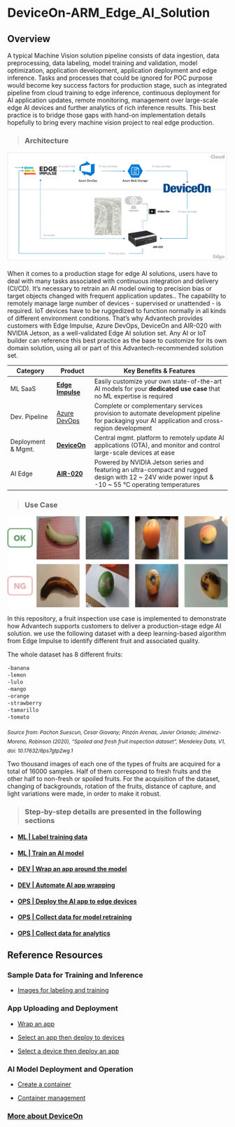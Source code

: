# DeviceOn-ARM_Edge_AI_Solution
## Overview

A typical Machine Vision solution pipeline consists of data ingestion, data preprocessing, data labeling, model training and validation, model optimization, application development, application deployment and edge inference. Tasks and processes that could be ignored for POC purpose would become key success factors for production stage, such as integrated pipeline from cloud training to edge inference, continuous deployment for AI application updates, remote monitoring, management over large-scale edge AI devices and further analytics of rich inference results. This best practice is to bridge those gaps with hand-on implementation details hopefully to bring every machine vision project to real edge production.

> ### **Architecture**

![image](image/project_architecture.png)

When it comes to a production stage for edge AI solutions, users have to deal with many tasks associated with continuous integration and delivery (CI/CD). It’s necessary to retrain an AI model owing to precision bias or target objects changed with frequent application updates.. The capability to remotely manage large number of devices - supervised or unattended - is required. IoT devices have to be ruggedized to function normally in all kinds of different environment conditions. That’s why Advantech provides customers with Edge Impulse, Azure DevOps, DeviceOn and AIR-020 with NVIDIA Jetson, as a well-validated Edge AI solution set. Any AI or IoT builder can reference this best practice as the base to customize for its own domain solution, using all or part of this Advantech-recommended solution set.

| Category  | Product | Key Benefits & Features |
| ------------- | ------------- | ------------- |
| ML SaaS | **[Edge Impulse](https://www.edgeimpulse.com/)** | Easily customize your own state-of-the-art AI models for your **dedicated use case** that no ML expertise is required |
| Dev. Pipeline | [Azure DevOps](https://azure.microsoft.com/en-us/products/devops/) | Complete or complementary services provision to automate development pipeline for packaging your AI application and cross-region development|
| Deployment & Mgmt. | **[DeviceOn](https://campaign.advantech.online/en/DeviceOn/index.html#SolutionPackages)** | Central mgmt. platform to remotely update AI applications (OTA), and monitor and control large-scale devices at ease |
| AI Edge | **[AIR-020](https://www.advantech.com/en/products/65f20c25-f6ef-4ab5-be3c-b7dfa7a833b3/air-020/mod_fcf216c8-3495-4809-b815-61dc008d53a4)** | Powered by NVIDIA Jetson series and featuring an ultra-compact and rugged design with 12 ~ 24V wide power input & -10 ~ 55 °C operating temperatures |

> ### **Use Case**

![image](image/scenario.png)

In this repository, a fruit inspection use case is implemented to demonstrate how Advantech supports customers to deliver a production-stage edge AI solution. we use the following dataset with a deep learning-based algorithm from Edge Impulse to identify different fruit and associated quality.

The whole dataset has 8 different fruits:
  
    -banana
    -lemon
    -lulo
    -mango
    -orange
    -strawberry
    -tamarillo
    -tomato 
<sub> *Source from: Pachon Suescun, Cesar Giovany; Pinzón Arenas, Javier Orlando; Jiménez-Moreno, Robinson (2020), “Spoiled and fresh fruit inspection dataset”, Mendeley Data, V1, doi: 10.17632/6ps7gtp2wg.1* </sub>
 
Two thousand images of each one of the types of fruits are acquired for a total of 16000 samples. Half of them correspond to fresh fruits and the other half to non-fresh or spoiled fruits. For the acquisition of the dataset, changing of backgrounds, rotation of the fruits, distance of capture, and light variations were made, in order to make it robust. 

> ### **Step-by-step details are presented in the following sections**

* #### [**ML | Label training data**](LabelTrainingData.md)

* #### [**ML | Train an AI model**](TrainAnAccurateEnoughAIModel.md)

* #### [**DEV | Wrap an app around the model**](EncapsulateAPortableAIApplication.md)

* #### [**DEV | Automate AI app wrapping**](AutomateAILifecycle.md)

* #### [**OPS | Deploy the AI app to edge devices**](DeployAIToAnyEdge.md)

* #### [**OPS | Collect data for model retraining**](CollectDataForRe-training.md)

* #### [**OPS | Collect data for analytics**](CollectDataForAnalytics.md) 

## Reference Resources
### Sample Data for Training and Inference

* [Images for labeling and training](https://data.mendeley.com/datasets/6ps7gtp2wg/1)


### App Uploading and Deployment

* [Wrap an app](https://youtu.be/5wRANEF-nxM?t=171)

* [Select an app then deploy to devices](https://youtu.be/5wRANEF-nxM?t=15)

* [Select a device then deploy an app](https://youtu.be/5wRANEF-nxM?t=36)

### AI Model Deployment and Operation

* [Create a container](https://youtu.be/bilP6FpyU0M?t=109)

* [Container management](https://youtu.be/bilP6FpyU0M?t=145)

### [More about DeviceOn](https://docs.wise-paas.advantech.com/en/Guides_and_API_References/ApplicationServices/1564727799415968385/1564727878040194797/v1.0.2)
